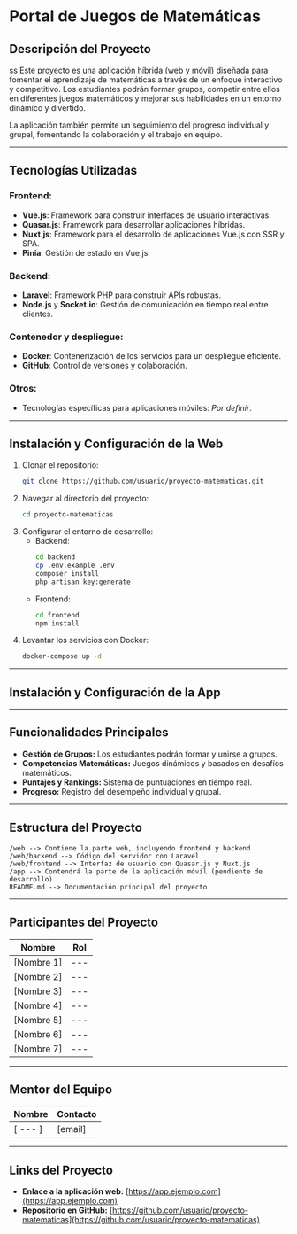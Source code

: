 # Portal de Juegos de Matemáticas

## Descripción del Proyecto
ss
Este proyecto es una aplicación híbrida (web y móvil) diseñada para fomentar el aprendizaje de matemáticas a través de un enfoque interactivo y competitivo. Los estudiantes podrán formar grupos, competir entre ellos en diferentes juegos matemáticos y mejorar sus habilidades en un entorno dinámico y divertido.

La aplicación también permite un seguimiento del progreso individual y grupal, fomentando la colaboración y el trabajo en equipo.

---

## Tecnologías Utilizadas

### Frontend:
- **Vue.js**: Framework para construir interfaces de usuario interactivas.
- **Quasar.js**: Framework para desarrollar aplicaciones híbridas.
- **Nuxt.js**: Framework para el desarrollo de aplicaciones Vue.js con SSR y SPA.
- **Pinia**: Gestión de estado en Vue.js.

### Backend:
- **Laravel**: Framework PHP para construir APIs robustas.
- **Node.js** y **Socket.io**: Gestión de comunicación en tiempo real entre clientes.

### Contenedor y despliegue:
- **Docker**: Contenerización de los servicios para un despliegue eficiente.
- **GitHub**: Control de versiones y colaboración.

### Otros:
- Tecnologías específicas para aplicaciones móviles: *Por definir*.

---

## Instalación y Configuración de la Web

1. Clonar el repositorio:  
   ```bash
   git clone https://github.com/usuario/proyecto-matematicas.git
   ```
2. Navegar al directorio del proyecto:  
   ```bash
   cd proyecto-matematicas
   ```
3. Configurar el entorno de desarrollo:
   - Backend:  
     ```bash
     cd backend
     cp .env.example .env
     composer install
     php artisan key:generate
     ```
   - Frontend:  
     ```bash
     cd frontend
     npm install
     ```
4. Levantar los servicios con Docker:  
   ```bash
   docker-compose up -d
   ```

---

## Instalación y Configuración de la App     

---
## Funcionalidades Principales

- **Gestión de Grupos:** Los estudiantes podrán formar y unirse a grupos.
- **Competencias Matemáticas:** Juegos dinámicos y basados en desafíos matemáticos.
- **Puntajes y Rankings:** Sistema de puntuaciones en tiempo real.
- **Progreso:** Registro del desempeño individual y grupal.

---

## Estructura del Proyecto

```
/web --> Contiene la parte web, incluyendo frontend y backend 
/web/backend --> Código del servidor con Laravel 
/web/frontend --> Interfaz de usuario con Quasar.js y Nuxt.js 
/app --> Contendrá la parte de la aplicación móvil (pendiente de desarrollo) 
README.md --> Documentación principal del proyecto
```

---

## Participantes del Proyecto

| Nombre | Rol |
|--------|-----|
| [Nombre 1] | --- |
| [Nombre 2] | --- |
| [Nombre 3] | --- |
| [Nombre 4] | --- |
| [Nombre 5] | --- |
| [Nombre 6] | --- |
| [Nombre 7] | --- |

---

## Mentor del Equipo

| Nombre        | Contacto          |
|---------------|-------------------|
| [ --- ]    | [email]  |

---

## Links del Proyecto

- **Enlace a la aplicación web:** [https://app.ejemplo.com](https://app.ejemplo.com)
- **Repositorio en GitHub:** [https://github.com/usuario/proyecto-matematicas](https://github.com/usuario/proyecto-matematicas)